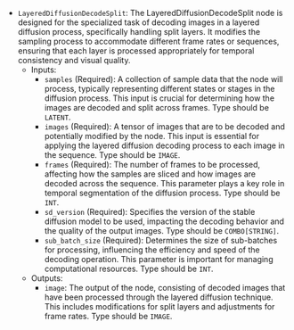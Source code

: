 - `LayeredDiffusionDecodeSplit`: The LayeredDiffusionDecodeSplit node is designed for the specialized task of decoding images in a layered diffusion process, specifically handling split layers. It modifies the sampling process to accommodate different frame rates or sequences, ensuring that each layer is processed appropriately for temporal consistency and visual quality.
    - Inputs:
        - `samples` (Required): A collection of sample data that the node will process, typically representing different states or stages in the diffusion process. This input is crucial for determining how the images are decoded and split across frames. Type should be `LATENT`.
        - `images` (Required): A tensor of images that are to be decoded and potentially modified by the node. This input is essential for applying the layered diffusion decoding process to each image in the sequence. Type should be `IMAGE`.
        - `frames` (Required): The number of frames to be processed, affecting how the samples are sliced and how images are decoded across the sequence. This parameter plays a key role in temporal segmentation of the diffusion process. Type should be `INT`.
        - `sd_version` (Required): Specifies the version of the stable diffusion model to be used, impacting the decoding behavior and the quality of the output images. Type should be `COMBO[STRING]`.
        - `sub_batch_size` (Required): Determines the size of sub-batches for processing, influencing the efficiency and speed of the decoding operation. This parameter is important for managing computational resources. Type should be `INT`.
    - Outputs:
        - `image`: The output of the node, consisting of decoded images that have been processed through the layered diffusion technique. This includes modifications for split layers and adjustments for frame rates. Type should be `IMAGE`.
